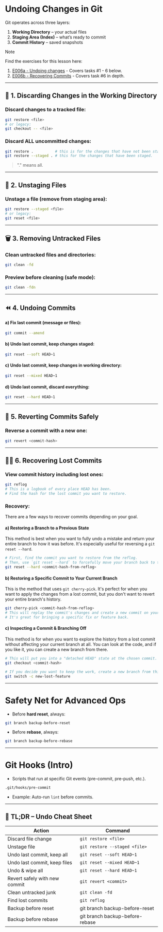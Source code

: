 # Undoing Changes in Git

Git operates across three layers:
1. **Working Directory** – your actual files
2. **Staging Area (Index)** – what’s ready to commit
3. **Commit History** – saved snapshots

> [!NOTE]
> Find the exercises for this lesson here: 
> 1. [E006a - Undoing changes](E006a%20-%20Undoing%20changes.md) - Covers tasks #1 - 6 below.
> 2. [E006b - Recovering Commits](../Exercises/E006b%20-%20Recovering%20Commits.md) - Covers task #6 in depth.

---

## 🔧 1. Discarding Changes in the Working Directory

### Discard changes to a tracked file:
```bash
git restore <file>
# or legacy:
git checkout -- <file>
```

### Discard ALL uncommitted changes:
```bash
git restore .          # this is for the changes that have not been staged.
git restore --staged . # this for the changes that have been staged.
```

> "." means all.

---
## 🧼 2. Unstaging Files

### Unstage a file (remove from staging area):
```bash
git restore --staged <file>
# or legacy:
git reset <file>
```

---
## 🗑️ 3. Removing Untracked Files

### Clean untracked files and directories:
```bash
git clean -fd
```

### Preview before cleaning (safe mode):
```bash
git clean -fdn
```

---
## ⏪ 4. Undoing Commits

#### a) Fix last commit (message or files):
```bash
git commit --amend
```

#### b) Undo last commit, keep changes staged:
```bash
git reset --soft HEAD~1
```

#### c) Undo last commit, keep changes in working directory:
```bash
git reset --mixed HEAD~1
```

#### d) Undo last commit, discard everything:
```bash
git reset --hard HEAD~1
```

---
## 🧨 5. Reverting Commits Safely

### Reverse a commit with a new one:
```bash
git revert <commit-hash>
```

---
## 🧙‍♂️ 6. Recovering Lost Commits

### View commit history including lost ones:

```bash
git reflog
# This is a logbook of every place HEAD has been.
# Find the hash for the lost commit you want to restore.
```

### Recovery:

There are a few ways to recover commits depending on your goal.

#### a) Restoring a Branch to a Previous State

This method is best when you want to fully undo a mistake and return your entire branch to how it was before. It's especially useful for reversing a `git reset --hard`.

```bash
# First, find the commit you want to restore from the reflog.
# Then, use `git reset --hard` to forcefully move your branch back to that commit.
git reset --hard <commit-hash-from-reflog>
```

#### b) Restoring a Specific Commit to Your Current Branch

This is the method that uses `git cherry-pick`. It's perfect for when you want to apply the changes from a lost commit, but you don't want to revert your entire branch's history.

```bash
git cherry-pick <commit-hash-from-reflog>
# This will replay the commit's changes and create a new commit on your current branch.
# It's great for bringing a specific fix or feature back.
```

#### c) Inspecting a Commit & Branching Off

This method is for when you want to explore the history from a lost commit without affecting your current branch at all. You can look at the code, and if you like it, you can create a new branch from there.

```bash
# This will put you into a "detached HEAD" state at the chosen commit.
git checkout <commit-hash>

# If you decide you want to keep the work, create a new branch from this point.
git switch -c new-lost-feature
```

---
#  Safety Net for Advanced Ops

- Before **hard reset**, always:

```bash
git branch backup-before-reset
```

- Before **rebase**, always:

```bash
git branch backup-before-rebase
```

---
# Git Hooks (Intro)

- Scripts that run at specific Git events (pre-commit, pre-push, etc.).

```bash
.git/hooks/pre-commit
```

- Example: Auto-run `lint` before commits.

---

## 🧠 TL;DR – Undo Cheat Sheet

| **Action**                    | **Command**                     |
| ----------------------------- | ------------------------------- |
| Discard file change           | `git restore <file>`            |
| Unstage file                  | `git restore --staged <file>`   |
| Undo last commit, keep all    | `git reset --soft HEAD~1`       |
| Undo last commit, keep files  | `git reset --mixed HEAD~1`      |
| Undo & wipe all               | `git reset --hard HEAD~1`       |
| Revert safely with new commit | `git revert <commit>`           |
| Clean untracked junk          | `git clean -fd`                 |
| Find lost commits             | `git reflog`                    |
| Backup before reset           | git branch backup-before-reset  |
| Backup before rebase          | git branch backup-before-rebase |
